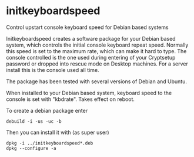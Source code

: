 # initkeyboardspeed
Control upstart console keyboard speed for Debian based systems

Initkeyboardspeed creates a software package for your Debian based system, which controls the initial console keyboard repeat speed. Normally this speed is set to the maximum rate, which can make it hard to type. The console controlled is the one used during entering of your Cryptsetup password or dropped into rescue mode on Desktop machines. For a server install this is the console used all time.

The package has been tested with several versions of Debian and Ubuntu.

When installed to your Debian based system, keyboard speed to the console is set with "kbdrate". Takes effect on reboot.

To create a debian package enter
```
debuild -i -us -uc -b
```

Then you can install it with (as super user)
```
dpkg -i ../initkeyboardspeed*.deb
dpkg --configure -a
```

